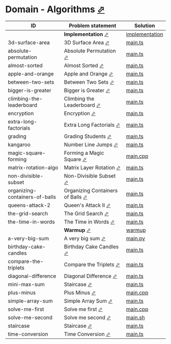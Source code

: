 # Domain - Algorithms [⬀](https://www.hackerrank.com/domains/algorithms/warmup)

| ID                             | Problem statement                                                                                                  | Solution                                                         |
|--------------------------------|--------------------------------------------------------------------------------------------------------------------|------------------------------------------------------------------|
|                                | **Implementation** [⬀](https://www.hackerrank.com/domains/algorithms?filters%5Bsubdomains%5D%5B%5D=implementation) | [implementation](implementation/)                                |
| 3d-surface-area                | 3D Surface Area [⬀](https://www.hackerrank.com/challenges/3d-surface-area)                                         | [main.ts](implementation/3d-surface-area/main.ts)                |
| absolute-permutation           | Absolute Permutation [⬀](https://www.hackerrank.com/challenges/absolute-permutation)                               | [main.ts](implementation/absolute-permutation/main.ts)           |
| almost-sorted                  | Almost Sorted [⬀](https://www.hackerrank.com/challenges/almost-sorted)                                             | [main.ts](implementation/almost-sorted/main.ts)                  |
| apple-and-orange               | Apple and Orange [⬀](https://www.hackerrank.com/challenges/apple-and-orange)                                       | [main.ts](implementation/apple-and-orange/main.ts)               |
| between-two-sets               | Between Two Sets [⬀](https://www.hackerrank.com/challenges/between-two-sets)                                       | [main.ts](implementation/between-two-sets/main.ts)               |
| bigger-is-greater              | Bigger is Greater [⬀](https://www.hackerrank.com/challenges/bigger-is-greater)                                     | [main.ts](implementation/bigger-is-greater/main.ts)              |
| climbing-the-leaderboard       | Climbing the Leaderboard [⬀](https://www.hackerrank.com/challenges/climbing-the-leaderboard)                       | [main.ts](implementation/climbing-the-leaderboard/main.ts)       |
| encryption                     | Encryption [⬀](https://www.hackerrank.com/challenges/encryption)                                                   | [main.ts](implementation/encryption/main.ts)                     |
| extra-long-factorials          | Extra Long Factorials [⬀](https://www.hackerrank.com/challenges/extra-long-factorials)                             | [main.ts](implementation/extra-long-factorials/main.ts)          |
| grading                        | Grading Students [⬀](https://www.hackerrank.com/challenges/grading)                                                | [main.ts](implementation/grading/main.ts)                        |
| kangaroo                       | Number Line Jumps [⬀](https://www.hackerrank.com/challenges/kangaroo)                                              | [main.ts](implementation/kangaroo/main.ts)                       |
| magic-square-forming           | Forming a Magic Square [⬀](https://www.hackerrank.com/challenges/magic-square-forming)                             | [main.cpp](implementation/magic-square-forming/main.cpp)         |
| matrix-rotation-algo           | Matrix Layer Rotation [⬀](https://www.hackerrank.com/challenges/matrix-rotation-algo)                              | [main.ts](implementation/matrix-rotation-algo/main.ts)           |
| non-divisible-subset           | Non-Divisible Subset [⬀](https://www.hackerrank.com/challenges/non-divisible-subset)                               | [main.ts](implementation/non-divisible-subset/main.ts)           |
| organizing-containers-of-balls | Organizing Containers of Balls [⬀](https://www.hackerrank.com/challenges/organizing-containers-of-balls)           | [main.ts](implementation/organizing-containers-of-balls/main.ts) |
| queens-attack-2                | Queen's Attack II [⬀](https://www.hackerrank.com/challenges/queens-attack-2)                                       | [main.ts](implementation/queens-attack-2/main.ts)                |
| the-grid-search                | The Grid Search [⬀](https://www.hackerrank.com/challenges/the-grid-search)                                         | [main.ts](implementation/the-grid-search/main.ts)                |
| the-time-in-words              | The Time in Words [⬀](https://www.hackerrank.com/challenges/the-time-in-words)                                     | [main.ts](implementation/the-time-in-words/main.ts)              |
|                                | **Warmup** [⬀](https://www.hackerrank.com/domains/algorithms?filters%5Bsubdomains%5D%5B%5D=warmup)                 | [warmup](warmup/)                                                |
| a-very-big-sum                 | A very big sum [⬀](https://www.hackerrank.com/challenges/a-very-big-sum)                                           | [main.py](warmup/a-very-big-sum/main.py)                         |
| birthday-cake-candles          | Birthday Cake Candles [⬀](https://www.hackerrank.com/challenges/birthday-cake-candles)                             | [main.ts](warmup/birthday-cake-candles/main.ts)                  |
| compare-the-triplets           | Compare the Triplets [⬀](https://www.hackerrank.com/challenges/compare-the-triplets)                               | [main.ts](warmup/compare-the-triplets/main.ts)                   |
| diagonal-difference            | Diagonal Difference [⬀](https://www.hackerrank.com/challenges/diagonal-difference)                                 | [main.ts](warmup/diagonal-difference/main.ts)                    |
| mini-max-sum                   | Staircase [⬀](https://www.hackerrank.com/challenges/staircase)                                                     | [main.ts](warmup/mini-max-sum/main.ts)                           |
| plus-minus                     | Plus Minus [⬀](https://www.hackerrank.com/challenges/plus-minus)                                                   | [main.cpp](warmup/plus-minus/main.cpp)                           |
| simple-array-sum               | Simple Array Sum [⬀](https://www.hackerrank.com/challenges/simple-array-sum)                                       | [main.ts](warmup/simple-array-sum/main.ts)                       |
| solve-me-first                 | Solve me first [⬀](https://www.hackerrank.com/challenges/solve-me-first)                                           | [main.cpp](warmup/solve-me-first/main.cpp)                       |
| solve-me-second                | Solve me second [⬀](https://www.hackerrank.com/challenges/solve-me-second)                                         | [main.sh](warmup/solve-me-second/main.sh)                        |
| staircase                      | Staircase [⬀](https://www.hackerrank.com/challenges/staircase)                                                     | [main.ts](warmup/staircase/main.ts)                              |
| time-conversion                | Time Conversion [⬀](https://www.hackerrank.com/challenges/time-conversion)                                         | [main.ts](warmup/time-conversion/main.ts)                        |

